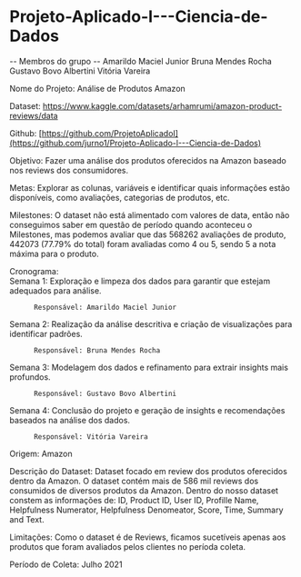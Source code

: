 # Projeto-Aplicado-l---Ciencia-de-Dados
-- Membros do grupo --
Amarildo Maciel Junior
Bruna Mendes Rocha
Gustavo Bovo Albertini
Vitória Vareira


Nome do Projeto: Análise de Produtos Amazon 

Dataset: https://www.kaggle.com/datasets/arhamrumi/amazon-product-reviews/data 

Github: [https://github.com/ProjetoAplicadoI](https://github.com/jurno1/Projeto-Aplicado-l---Ciencia-de-Dados)

Objetivo: Fazer uma análise dos produtos oferecidos na Amazon baseado nos reviews dos consumidores. 

Metas:  Explorar as colunas, variáveis e identificar quais informações estão disponíveis, como avaliações, categorias de produtos, etc.

Milestones: O dataset não está alimentado com valores de data, então não conseguimos saber em questão de período quando aconteceu o Milestones, mas podemos avaliar que das 568262 avaliações de produto, 442073 (77.79% do total) foram avaliadas como 4 ou 5, sendo 5 a nota máxima para o produto.

Cronograma:  
Semana 1: Exploração e limpeza dos dados para garantir que estejam adequados para análise.

          Responsável: Amarildo Maciel Junior
Semana 2: Realização da análise descritiva e criação de visualizações para identificar padrões.

          Responsável: Bruna Mendes Rocha
Semana 3: Modelagem dos dados e refinamento para extrair insights mais profundos.

          Responsável: Gustavo Bovo Albertini
Semana 4: Conclusão do projeto e geração de insights e recomendações baseados na análise dos dados.

          Responsável: Vitória Vareira
          
Origem:  Amazon

Descrição do Dataset: Dataset focado em review dos produtos oferecidos dentro da Amazon. O dataset contém mais de 586 mil reviews dos consumidos de diversos produtos da Amazon. Dentro do nosso dataset constem as informações de: ID, Product ID, User ID, Profille Name, Helpfulness Numerator, Helpfulness Denomeator, Score, Time, Summary and Text. 

Limitações: Como o dataset é de Reviews, ficamos sucetíveis apenas aos produtos que foram avaliados pelos clientes no períoda coleta.

Período de Coleta: Julho 2021
